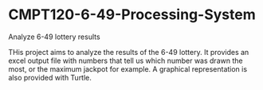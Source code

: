 # CMPT120-6-49-Processing-System
Analyze 6-49 lottery results

THis project aims to analyze the results of the 6-49 lottery. It provides an excel output file with numbers that tell us which number was drawn the most, or the maximum jackpot for example. A graphical representation is also provided with Turtle.

